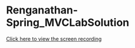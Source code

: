 # Renganathan-Spring_MVCLabSolution


[Click here to view the screen recording](https://drive.google.com/file/d/1geSB88WMLNhSJ7e8qnN81Oel6uBBb-SI/view?usp=sharing)
